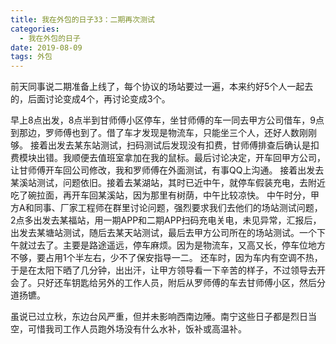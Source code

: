 ```yaml
---
title: 我在外包的日子33：二期再次测试
categories:
  - 我在外包的日子
date: 2019-08-09
tags: 外包
---
```


前天同事说二期准备上线了，每个协议的场站要过一遍，本来约好5个人一起去的，后面讨论变成4个，再讨论变成3个。

<!-- more -->

早上8点出发，8点半到甘师傅小区停车，坐甘师傅的车一同去甲方公司借车，9点到那边，罗师傅也到了。借了车才发现是物流车，只能坐三个人，还好人数刚刚够。
接着出发去某东站测试，扫码测试后发现没有扣费，甘师傅排查后确认是扣费模块出错。我顺便去值班室拿加在我的鼠标。最后讨论决定，开车回甲方公司，让甘师傅开车回公司修改，我和罗师傅在外面测试，有事QQ上沟通。
接着出发去某溪站测试，问题依旧。接着去某湖站，其时已近中午，就停车假装充电，去附近吃了碗拉面，再开车回某溪站，因为那里有树荫，中午比较凉快。
中午时分，甲方A和同事、厂家工程师在群里讨论问题，强烈要求我们去他们的场站测试问题，2点多出发去某福站，用一期APP和二期APP扫码充电关电，未见异常，汇报后，出发去某塘站测试，随后去某天站测试，最后去甲方公司所在的场站测试。一个下午就过去了。主要是路途遥远，停车麻烦。因为是物流车，又高又长，停车位地方不够，要占用1个半左右，少不了保安指导一二。
还车时，因为车内有空调不热，于是在太阳下晒了几分钟，出出汗，让甲方领导看一下辛苦的样子，不过领导去开会了。只好还车钥匙给另外的工作人员，附后从罗师傅的车去甘师傅小区，然后分道扬镳。

虽说已过立秋，东边台风严重，但并未影响西南边陲。南宁这些日子都是烈日当空，可惜我司工作人员跑外场没有什么水补，饭补或高温补。
